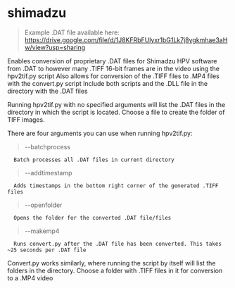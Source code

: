 # shimadzu

>Example .DAT file available here: https://drive.google.com/file/d/1J8KFRbFUlyxr1bG1Lk7j8ygkmhae3aHw/view?usp=sharing

Enables conversion of proprietary .DAT files for Shimadzu HPV software from .DAT to however many .TIFF 16-bit frames are in the video using the hpv2tif.py script
Also allows for conversion of the .TIFF files to .MP4 files with the convert.py script
Include both scripts and the .DLL file in the directory with the .DAT files


Running hpv2tif.py with no specified arguments will list the .DAT files in the directory in which the script is located. Choose a file to create the folder of TIFF images.

There are four arguments you can use when running hpv2tif.py:
>--batchprocess
>
      Batch processes all .DAT files in current directory
>--addtimestamp
>
      Adds timestamps in the bottom right corner of the generated .TIFF files
>--openfolder
>
      Opens the folder for the converted .DAT file/files
>--makemp4
>
      Runs convert.py after the .DAT file has been converted. This takes ~25 seconds per .DAT file

Convert.py works similarly, where running the script by itself will list the folders in the directory. Choose a folder with .TIFF files in it for conversion to a .MP4 video
